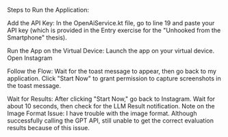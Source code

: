 Steps to Run the Application:

Add the API Key:
In the OpenAiService.kt file, go to line 19 and paste your API key (which is provided in the Entry exercise for the "Unhooked from the Smartphone" thesis).

Run the App on the Virtual Device:
Launch the app on your virtual device.
Open Instagram 

Follow the Flow:
Wait for the toast message to appear, then go back to my application.
Click "Start Now" to grant permission to capture screenshots in the toast message.

Wait for Results:
After clicking "Start Now," go back to Instagram.
Wait for about 10 seconds, then check for the LLM Result notification.
Note on the Image Format Issue:
I have trouble with the image format. Although successfully calling the GPT API, still unable to get the correct evaluation results because of this issue. 
